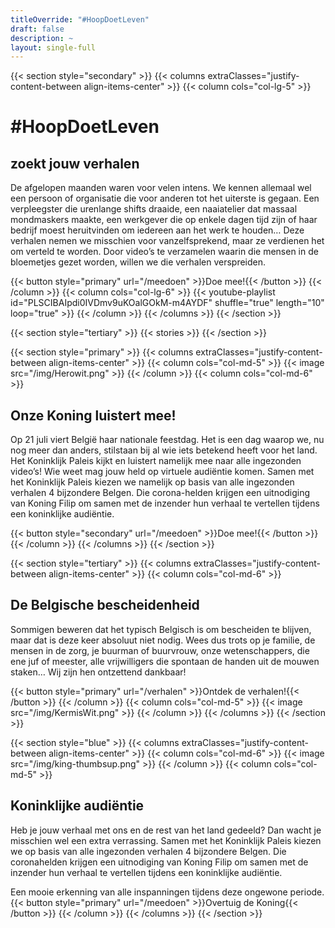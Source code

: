 ```yaml
---
titleOverride: "#HoopDoetLeven"
draft: false
description: ~
layout: single-full
---
```


{{< section style="secondary" >}}
{{< columns extraClasses="justify-content-between align-items-center" >}}
{{< column cols="col-lg-5" >}}
# #HoopDoetLeven
## zoekt jouw verhalen
De afgelopen maanden waren voor velen intens. We kennen allemaal wel een persoon of organisatie die voor anderen tot het uiterste is gegaan. Een verpleegster die urenlange shifts draaide, een naaiatelier dat massaal mondmaskers maakte, een werkgever die op enkele dagen tijd zijn of haar bedrijf moest heruitvinden om iedereen aan het werk te houden… Deze verhalen nemen we misschien voor vanzelfsprekend, maar ze verdienen het om verteld te worden. Door video’s te verzamelen waarin die mensen in de bloemetjes gezet worden, willen we die verhalen verspreiden.


{{< button style="primary" url="/meedoen" >}}Doe mee!{{< /button >}}
{{< /column >}}
{{< column cols="col-lg-6" >}}
{{< youtube-playlist id="PLSCIBAIpdi0IVDmv9uKOalGOkM-m4AYDF" shuffle="true" length="10" loop="true" >}}
{{< /column >}} 
{{< /columns >}}
{{< /section >}} 

{{< section style="tertiary" >}}
{{< stories >}}
{{< /section >}}
 
{{< section style="primary" >}}
{{< columns extraClasses="justify-content-between align-items-center" >}}
{{< column cols="col-md-5" >}}
{{< image src="/img/Herowit.png" >}}
{{< /column >}}
{{< column cols="col-md-6" >}}
## Onze Koning luistert mee! 
Op 21 juli viert België haar nationale feestdag. Het is een dag waarop we, nu nog meer dan anders, stilstaan bij al wie iets betekend heeft voor het land. Het Koninklijk Paleis kijkt en luistert namelijk mee naar alle ingezonden video’s! Wie weet mag jouw held op virtuele audiëntie komen. Samen met het Koninklijk Paleis kiezen we namelijk op basis van alle ingezonden verhalen 4 bijzondere Belgen. Die corona-helden krijgen een uitnodiging van Koning Filip om samen met de inzender hun verhaal te vertellen tijdens een koninklijke audiëntie. 

{{< button style="secondary" url="/meedoen" >}}Doe mee!{{< /button >}}
{{< /column >}}
{{< /columns >}}
{{< /section >}}

{{< section style="tertiary" >}}
{{< columns extraClasses="justify-content-between align-items-center" >}}
{{< column cols="col-md-6" >}}
## De Belgische bescheidenheid
Sommigen beweren dat het typisch Belgisch is om bescheiden te blijven, maar dat is deze keer absoluut niet nodig. Wees dus trots op je familie, de mensen in de zorg, je buurman of buurvrouw, onze wetenschappers, die ene juf of meester, alle vrijwilligers die spontaan de handen uit de mouwen staken… Wij zijn hen ontzettend dankbaar!

{{< button style="primary" url="/verhalen" >}}Ontdek de verhalen!{{< /button >}}
{{< /column >}}
{{< column cols="col-md-5" >}}
{{< image src="/img/KermisWit.png" >}}
{{< /column >}}
{{< /columns >}}
{{< /section >}}

{{< section style="blue" >}}
{{< columns extraClasses="justify-content-between align-items-center" >}}
{{< column cols="col-md-6" >}}
{{< image src="/img/king-thumbsup.png" >}}
{{< /column >}}
{{< column cols="col-md-5" >}}
## Koninklijke audiëntie
Heb je jouw verhaal met ons en de rest van het land gedeeld? Dan wacht je misschien wel een extra verrassing. Samen met het Koninklijk Paleis kiezen we op basis van alle ingezonden verhalen 4 bijzondere Belgen. Die coronahelden krijgen een uitnodiging van Koning Filip om samen met de inzender hun verhaal te vertellen tijdens een koninklijke audiëntie. 

Een mooie erkenning van alle inspanningen tijdens deze ongewone periode. 
{{< button style="primary" url="/meedoen" >}}Overtuig de Koning{{< /button >}}
{{< /column >}}
{{< /columns >}}
{{< /section >}}
